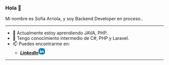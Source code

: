 ### Hola 👋

<!--
**EveLopz/EveLopz** is a ✨ _special_ ✨ repository because its `README.md` (this file) appears on your GitHub profile.

Here are some ideas to get you started:

- 🔭 I’m currently working on ...
- 👯 I’m looking to collaborate on ...
- 🤔 I’m looking for help with ...
- 😄 Pronouns: ...
- ⚡ Fun fact: ...
-->

Mi nombre es Sofia Arriola, y soy Backend Developer en proceso..

----
- 🌱 Actualmente estoy aprendiendo JAVA, PHP.
- 💬 Tengo conocimiento intermedio de C#, PHP y Laravel.
- 📫 Puedes encontrarme en: 
   - <a href="https://www.linkedin.com/in/evelyn-lopez-38b892238">***LinkedIn***<img src="https://github.com/EveLopz/EveLopz/blob/main/icons/LinkedIn.png" width="20px"></a>
----
